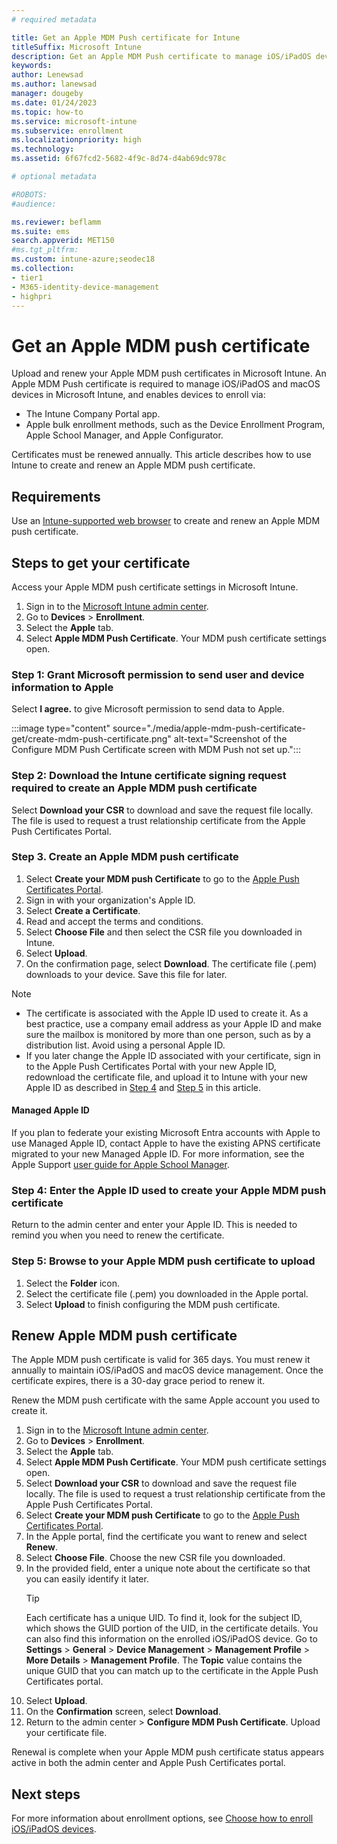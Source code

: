 ```yaml
---
# required metadata

title: Get an Apple MDM Push certificate for Intune
titleSuffix: Microsoft Intune
description: Get an Apple MDM Push certificate to manage iOS/iPadOS devices with Intune.
keywords:
author: Lenewsad
ms.author: lanewsad
manager: dougeby
ms.date: 01/24/2023
ms.topic: how-to
ms.service: microsoft-intune
ms.subservice: enrollment
ms.localizationpriority: high
ms.technology:
ms.assetid: 6f67fcd2-5682-4f9c-8d74-d4ab69dc978c

# optional metadata

#ROBOTS:
#audience:

ms.reviewer: beflamm
ms.suite: ems
search.appverid: MET150
#ms.tgt_pltfrm:
ms.custom: intune-azure;seodec18
ms.collection:
- tier1
- M365-identity-device-management
- highpri
---
```


# Get an Apple MDM push certificate

Upload and renew your Apple MDM push certificates in Microsoft Intune. An Apple MDM Push certificate is required to manage iOS/iPadOS and macOS devices in Microsoft Intune, and enables devices to enroll via: 

- The Intune Company Portal app.
- Apple bulk enrollment methods, such as the Device Enrollment Program, Apple School Manager, and Apple Configurator.

Certificates must be renewed annually. This article describes how to use Intune to create and renew an Apple MDM push certificate. 

## Requirements  
Use an [Intune-supported web browser](../fundamentals/supported-devices-browsers.md#intune-supported-web-browsers) to create and renew an Apple MDM push certificate. 

## Steps to get your certificate 
Access your Apple MDM push certificate settings in Microsoft Intune.  

1. Sign in to the [Microsoft Intune admin center](https://go.microsoft.com/fwlink/?linkid=2109431).
2. Go to **Devices** > **Enrollment**.     
3. Select the **Apple** tab.
4. Select **Apple MDM Push Certificate**. Your MDM push certificate settings open.   

### Step 1: Grant Microsoft permission to send user and device information to Apple
Select **I agree.** to give Microsoft permission to send data to Apple.

:::image type="content" source="./media/apple-mdm-push-certificate-get/create-mdm-push-certificate.png" alt-text="Screenshot of the Configure MDM Push Certificate screen with MDM Push not set up.":::

### Step 2: Download the Intune certificate signing request required to create an Apple MDM push certificate
Select **Download your CSR** to download and save the request file locally. The file is used to request a trust relationship certificate from the Apple Push Certificates Portal.

### Step 3. Create an Apple MDM push certificate
1. Select **Create your MDM push Certificate** to go to the [Apple Push Certificates Portal](https://identity.apple.com/pushcert).  
2. Sign in with your organization's Apple ID. 
3. Select **Create a Certificate**.  
4. Read and accept the terms and conditions.  
5. Select **Choose File** and then select the CSR file you downloaded in Intune.  
6. Select **Upload**. 
7. On the confirmation page, select **Download**. The certificate file (.pem) downloads to your device. Save this file for later.   

> [!NOTE]
> * The certificate is associated with the Apple ID used to create it. As a best practice, use a company email address as your Apple ID and make sure the mailbox is monitored by more than one person, such as by a distribution list. Avoid using a personal Apple ID.  
> * If you later change the Apple ID associated with your certificate, sign in to the Apple Push Certificates Portal with your new Apple ID, redownload the certificate file, and upload it to Intune with your new Apple ID as described in [Step 4](apple-mdm-push-certificate-get.md#step-4-enter-the-apple-id-used-to-create-your-apple-mdm-push-certificate) and [Step 5](apple-mdm-push-certificate-get.md#step-5-browse-to-your-apple-mdm-push-certificate-to-upload) in this article.    
#### Managed Apple ID  
If you plan to federate your existing Microsoft Entra accounts with Apple to use Managed Apple ID, contact Apple to have the existing APNS certificate migrated to your new Managed Apple ID. For more information, see the Apple Support [user guide for Apple School Manager](https://support.apple.com/guide/apple-school-manager/apd6603d9206/web).  


### Step 4: Enter the Apple ID used to create your Apple MDM push certificate
Return to the admin center and enter your Apple ID. This is needed to remind you when you need to renew the certificate.  


### Step 5: Browse to your Apple MDM push certificate to upload
1. Select the **Folder** icon. 
2. Select the certificate file (.pem) you downloaded in the Apple portal. 
3. Select **Upload** to finish configuring the MDM push certificate. 

## Renew Apple MDM push certificate
The Apple MDM push certificate is valid for 365 days. You must renew it annually to maintain iOS/iPadOS and macOS device management. Once the certificate expires, there is a 30-day grace period to renew it.  

Renew the MDM push certificate with the same Apple account you used to create it.  

1. Sign in to the [Microsoft Intune admin center](https://go.microsoft.com/fwlink/?linkid=2109431).
2. Go to **Devices** > **Enrollment**.     
3. Select the **Apple** tab.  
4. Select **Apple MDM Push Certificate**. Your MDM push certificate settings open. 
5. Select **Download your CSR** to download and save the request file locally. The file is used to request a trust relationship certificate from the Apple Push Certificates Portal.
6. Select **Create your MDM push Certificate** to go to the [Apple Push Certificates Portal](https://identity.apple.com/pushcert).  
7. In the Apple portal, find the certificate you want to renew and select **Renew**.  
8. Select **Choose File**. Choose the new CSR file you downloaded.  
9. In the provided field, enter a unique note about the certificate so that you can easily identify it later.  
   > [!TIP]
   > Each certificate has a unique UID. To find it, look for the subject ID, which shows the GUID portion of the UID, in the certificate details. You can also find this information on the enrolled iOS/iPadOS device. Go to **Settings** > **General** > **Device Management** > **Management Profile** > **More Details** > **Management Profile**. The **Topic** value contains the unique GUID that you can match up to the certificate in the Apple Push Certificates portal.  
10. Select **Upload**.    
11. On the **Confirmation** screen, select **Download**.  
12. Return to the admin center > **Configure MDM Push Certificate**. Upload your certificate file. 

Renewal is complete when your Apple MDM push certificate status appears active in both the admin center and Apple Push Certificates portal. 

## Next steps  

For more information about enrollment options, see [Choose how to enroll iOS/iPadOS devices](/mem/intune/fundamentals/deployment-guide-enrollment-ios-ipados).
